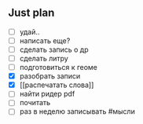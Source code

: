 ## Just plan
- [ ] удай..
- [ ] написать еще?
- [ ] сделать запись о др
- [ ] сделать литру
- [ ] подготовиться к геоме
- [x] разобрать записи
- [x] [[распечатать слова]]
- [ ] найти ридер pdf
- [ ] почитать
- [ ] раз в неделю записывать #мысли
